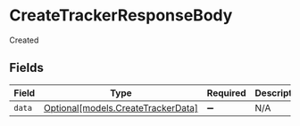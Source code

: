 # CreateTrackerResponseBody

Created


## Fields

| Field                                                                | Type                                                                 | Required                                                             | Description                                                          |
| -------------------------------------------------------------------- | -------------------------------------------------------------------- | -------------------------------------------------------------------- | -------------------------------------------------------------------- |
| `data`                                                               | [Optional[models.CreateTrackerData]](../models/createtrackerdata.md) | :heavy_minus_sign:                                                   | N/A                                                                  |